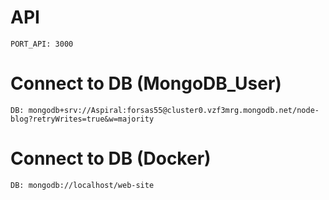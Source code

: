 # API

```
PORT_API: 3000
```

# Connect to DB (MongoDB_User)

```
DB: mongodb+srv://Aspiral:forsas55@cluster0.vzf3mrg.mongodb.net/node-blog?retryWrites=true&w=majority
```

# Connect to DB (Docker)

```
DB: mongodb://localhost/web-site
```